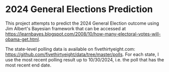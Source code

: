 # 2024 General Elections Prediction
This project attempts to predict the 2024 General Election outcome using Jim Albert's Bayesian framework that can be accessed at https://learnbayes.blogspot.com/2008/10/how-many-electoral-votes-will-obama-get.html. 

The state-level polling data is available on fivethirtyeight.com: https://github.com/fivethirtyeight/data/tree/master/polls. For each state, I use the most recent polling result up to 10/30/2024, i.e. the poll that has the most recent end date.